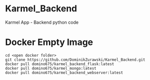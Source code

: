 # Karmel_Backend
Karmel App - Backend python code

# Docker Empty Image
```
cd <open docker folder>
git clone https://github.com/DominikZurawski/Karmel_Backend.git
docker pull domino675/karmel_backend_flask:latest
docker pull domino675/karmel_mongo:latest
docker pull domino675/karmel_backend_webserver:latest
```

